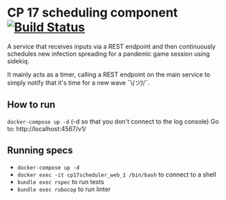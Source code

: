 # CP 17 scheduling component [![Build Status](https://travis-ci.org/TPei/CP17_scheduler.svg?branch=develop)](https://travis-ci.org/TPei/CP17_scheduler)

A service that receives inputs via a REST endpoint and then continuously schedules new infection spreading for a pandemic game session using sidekiq.

It mainly acts as a timer, calling a REST endpoint on the main service to simply notify that it's time for a new wave ¯\\_(ツ)_/¯. 

## How to run
`docker-compose up -d` (-d so that you don't connect to the log console)
Go to: http://localhost:4567/v1/

## Running specs
- `docker-compose up -d`
- `docker exec -it cp17scheduler_web_1 /bin/bash` to connect to a shell
- `bundle exec rspec` to run tests
- `bundle exec rubocop` to run linter
